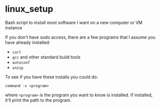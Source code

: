 # linux_setup
Bash script to install most software I want on a new computer or VM instance

If you don't have sudo access, there are a few programs that I assume you have already installed:
- `curl`
- `gcc` and other standard build tools
- `autoconf`
- `unzip`

To see if you have these installs you could do:
```
command -v <program>
```
where `<program>` is the program you want to know is installed. If installed, it'll print the path to the program.


